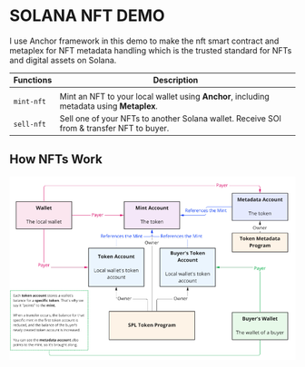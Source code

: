 
# SOLANA NFT DEMO



I use Anchor framework in this demo to make the nft smart contract and metaplex for NFT metadata handling which is the trusted standard for NFTs and digital assets on Solana.

| Functions        | Description                                                |
| ------------------ | ---------------------------------------------------------- |
|| 
| `mint-nft` | Mint an NFT to your local wallet using **Anchor**, including metadata using **Metaplex**. |
| `sell-nft` | Sell one of your NFTs to another Solana wallet. Receive SOl from & transfer NFT to buyer. |

## How NFTs Work
![](NftFlow.png)




